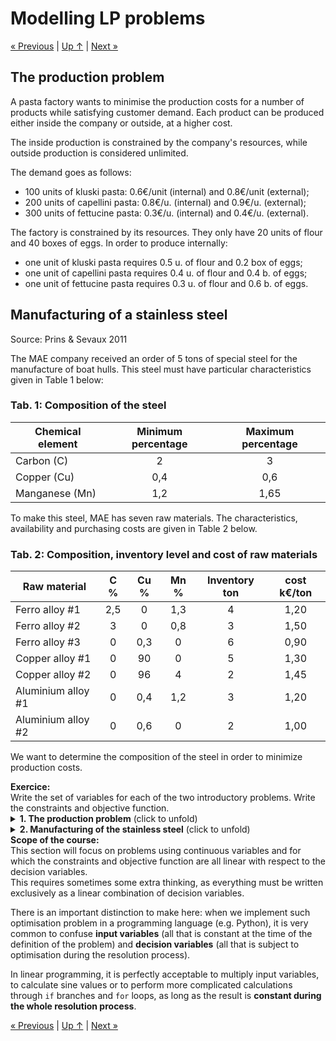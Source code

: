 # Modelling LP problems

[« Previous](.) \| [Up ↑](.) \| [Next »](.)

## The production problem

A pasta factory wants to minimise the production costs for a number of products while satisfying customer demand. Each product can be produced either inside the company or outside, at a higher cost.

The inside production is constrained by the company's resources, while outside
production is considered unlimited.

The demand goes as follows:

- 100 units of kluski pasta: 0.6€/unit (internal) and 0.8€/unit (external);
- 200 units of capellini pasta: 0.8€/u. (internal) and 0.9€/u. (external);
- 300 units of fettucine pasta: 0.3€/u. (internal) and 0.4€/u. (external).

The factory is constrained by its resources. They only have 20 units of flour and 40 boxes of eggs. In order to produce internally:

- one unit of kluski pasta requires 0.5 u. of flour and 0.2 box of eggs;
- one unit of capellini pasta requires 0.4 u. of flour and 0.4 b. of eggs;
- one unit of fettucine pasta requires 0.3 u. of flour and 0.6 b. of eggs.

## Manufacturing of a stainless steel

Source: Prins & Sevaux 2011

The MAE company received an order of 5 tons of special steel for the manufacture of boat hulls. This steel must have particular characteristics given in Table 1 below:

### Tab. 1: Composition of the steel

| Chemical element | Minimum percentage | Maximum percentage |
| ---------------- | :----------------: | :----------------: |
| Carbon (C)       |         2          |         3          |
| Copper (Cu)      |        0,4         |        0,6         |
| Manganese (Mn)   |        1,2         |        1,65        |

To make this steel, MAE has seven raw materials. The characteristics, availability and purchasing costs are given in Table 2 below.

### Tab. 2: Composition, inventory level and cost of raw materials

| Raw material       | C % | Cu % | Mn % | Inventory ton | cost k€/ton |
| ------------------ | :-: | :--: | :--: | :-----------: | :---------: |
| Ferro alloy #1     | 2,5 |  0   | 1,3  |       4       |    1,20     |
| Ferro alloy #2     |  3  |  0   | 0,8  |       3       |    1,50     |
| Ferro alloy #3     |  0  | 0,3  |  0   |       6       |    0,90     |
| Copper alloy #1    |  0  |  90  |  0   |       5       |    1,30     |
| Copper alloy #2    |  0  |  96  |  4   |       2       |    1,45     |
| Aluminium alloy #1 |  0  | 0,4  | 1,2  |       3       |    1,20     |
| Aluminium alloy #2 |  0  | 0,6  |  0   |       2       |    1,00     |

We want to determine the composition of the steel in order to minimize production costs.

<div class="alert alert-warning"><b>Exercice:</b><br>
Write the set of variables for each of the two introductory problems. Write the constraints and objective function.
</div>

<details>
    <summary><b>1. The production problem</b> (click to unfold)
    </summary>
    <div>

<p>We need <b>decision variables</b> associated with the internal and external production of each category of pasta. Let's name them $i_1, i_2, i_3, e_1, e_2, e_3$.</p>

<p>The production is <b>constrained</b> by the total amount of resources:</p>

<ul>
    <li>in terms of flour: $$0.5\,i_1 + 0.4\,i_2 + 0.3\,i_3 \leq 20$$</li>
    <li>in terms of eggs: $$0.2\,i_1 + 0.4\,i_2 + 0.6\,i_3 \leq 40$$</li>
</ul>

<p>The demand must be met with internal or external production:</p>

$$
\left\{\begin{array}{l}
i_1 + e_1 = 100\\
i_2 + e_2 = 200\\
i_3 + e_3 = 300
\end{array}
\right.
$$

<p>The <b>objective</b> is to minimise the total cost:</p>

$$ \min 0.6\,i_1 + 0.8\,e_1 + 0.8\,i_2 + 0.9\,e_2 + 0.3\,i_3 + 0.4\,e_3 $$

</div>
</details>
<details>
    <summary><b>2. Manufacturing of the stainless steel</b> (click to unfold)
    </summary>
    <div>

Let's name:

<ul>
    <li>$c_i, i \in 1..7$ the cost of a raw material in k€/ton;</li>
    <li>$q_i$, the inventory of material;</li>
    <li>$p_{\min}^j, j \in 1..3$ the minimum percentage for each element;</li>
    <li>$p_{\max}^j, j \in 1..3$ the maximum percentage for each element;</li>
    <li>$p_{i,j}$ the percentage of element $j$ in material $i$ (in %);</li>
    <li>$S$ the total steel quantity</li>
</ul>

We need <b>decision variables</b> to determine the quantity of each material used for the steel: $$x_i, i \in 1..7$$

The problem is subject to the following <b>constraints</b>:

<ul>
<li>satisfaction constraints:</li>
  $$\sum x_i = S$$

<li>elements percentage:</li>
  $$\forall j \in 1..3 \quad S\,p_{\min}^j \leq \sum p_{i,j}\,x_i \leq S\,p_{\max}^j$$

<li>available quantity:</li>
  $$\forall i \in 1..7 \quad x_i \leq q_i$$

<li>positivity</li>
$$\forall i \in 1..7 \quad x_i \geq 0$$
</ul>

The <b>objective</b> if to minimise the cost of raw materials used: $$\min z = \sum c_i\cdot x_i$$

</div>
</details>

<div class="alert alert-danger"><b>Scope of the course:</b><br>
This section will focus on problems using continuous variables and for which the constraints and objective function are all linear with respect to the decision variables.<br/>
This requires sometimes some extra thinking, as everything must be written exclusively as a linear combination of decision variables.
</div>

There is an important distinction to make here: when we implement such optimisation problem in a programming language (e.g. Python), it is very common to confuse **input variables** (all that is constant at the time of the definition of the problem) and **decision variables** (all that is subject to optimisation during the resolution process).

In linear programming, it is perfectly acceptable to multiply input variables, to calculate sine values or to perform more complicated calculations through `if` branches and `for` loops, as long as the result is **constant during the whole resolution process**.

[« Previous](.) \| [Up ↑](.) \| [Next »](.)
